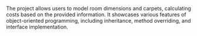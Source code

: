 The project allows users to model room dimensions and carpets, calculating costs based on the provided information. It showcases various features of object-oriented programming, including inheritance, method overriding, and interface implementation. 

